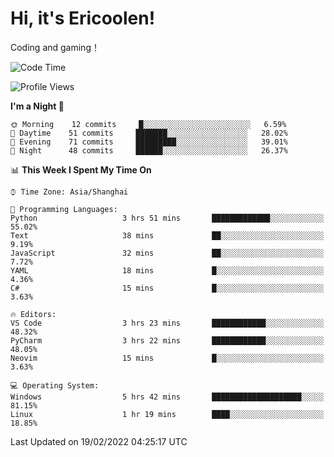# Hi, it's Ericoolen!
Coding and gaming！

<!--START_SECTION:waka-->
![Code Time](http://img.shields.io/badge/Code%20Time-182%20hrs%207%20mins-blue)

![Profile Views](http://img.shields.io/badge/Profile%20Views-2-blue)

**I'm a Night 🦉** 

```text
🌞 Morning    12 commits     █░░░░░░░░░░░░░░░░░░░░░░░░   6.59% 
🌆 Daytime    51 commits     ███████░░░░░░░░░░░░░░░░░░   28.02% 
🌃 Evening    71 commits     █████████░░░░░░░░░░░░░░░░   39.01% 
🌙 Night      48 commits     ██████░░░░░░░░░░░░░░░░░░░   26.37%

```


📊 **This Week I Spent My Time On** 

```text
⌚︎ Time Zone: Asia/Shanghai

💬 Programming Languages: 
Python                   3 hrs 51 mins       █████████████░░░░░░░░░░░░   55.02% 
Text                     38 mins             ██░░░░░░░░░░░░░░░░░░░░░░░   9.19% 
JavaScript               32 mins             ██░░░░░░░░░░░░░░░░░░░░░░░   7.72% 
YAML                     18 mins             █░░░░░░░░░░░░░░░░░░░░░░░░   4.36% 
C#                       15 mins             █░░░░░░░░░░░░░░░░░░░░░░░░   3.63%

🔥 Editors: 
VS Code                  3 hrs 23 mins       ████████████░░░░░░░░░░░░░   48.32% 
PyCharm                  3 hrs 22 mins       ████████████░░░░░░░░░░░░░   48.05% 
Neovim                   15 mins             █░░░░░░░░░░░░░░░░░░░░░░░░   3.63%

💻 Operating System: 
Windows                  5 hrs 42 mins       ████████████████████░░░░░   81.15% 
Linux                    1 hr 19 mins        ████░░░░░░░░░░░░░░░░░░░░░   18.85%

```


 Last Updated on 19/02/2022 04:25:17 UTC
<!--END_SECTION:waka-->

